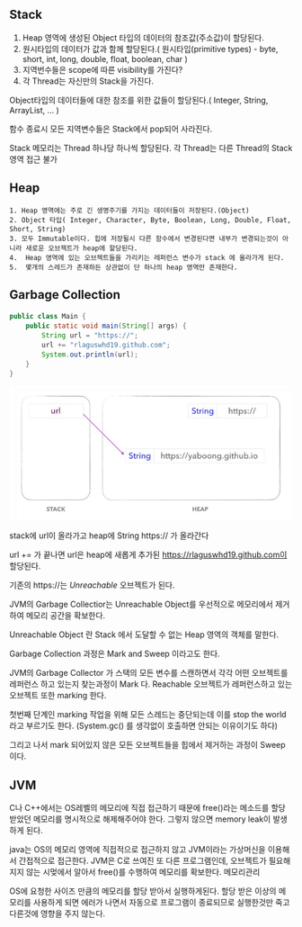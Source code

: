 ## Stack

1. Heap 영역에 생성된 Object 타입의 데이터의 참조값(주소값)이 할당된다.
2. 원시타입의 데이터가 값과 함께 할당된다.( 원시타입(primitive types) - byte, short, int, long, double, float, boolean, char )
3. 지역번수들은 scope에 따른 visibility를 가진다?
4. 각 Thread는 자신만의 Stack을 가진다.



Object타입의 데이터들에 대한 참조를 위한 값들이 할당된다.( Integer, String, ArrayList, ... )

함수 종료시 모든 지역변수들은 Stack에서 pop되어 사라진다.

Stack 메모리는 Thread 하나당 하나씩 할당된다. 각 Thread는 다른 Thread의 Stack영역 접근 불가



## Heap

	1. Heap 영역에는 주로 긴 생명주기를 가지는 데이터들이 저장된다.(Object)
 	2. Object 타입( Integer, Character, Byte, Boolean, Long, Double, Float, Short, String)
 	3. 모두 Immutable이다. 힙에 저장될시 다른 함수에서 변경된다면 내부가 변경되는것이 아니라 새로운 오브젝트가 heap에 할당된다.
 	4.  Heap 영역에 있는 오브젝트들을 가리키는 레퍼런스 변수가 stack 에 올라가게 된다. 
 	5.  몇개의 스레드가 존재하든 상관없이 단 하나의 heap 영역만 존재한다. 



## Garbage Collection

```java
public class Main {
    public static void main(String[] args) {
        String url = "https://";
        url += "rlaguswhd19.github.com";
        System.out.println(url);
    }
}
```

![stack_heap](./asset/stack_heap.JPG)

stack에 url이 올라가고 heap에 String https:// 가 올라간다

url += 가 끝나면 url은 heap에 새롭게 추가된 https://rlaguswhd19.github.com이 할당된다.

기존의 https://는 *Unreachable* 오브젝트가 된다.

JVM의 Garbage Collectior는 Unreachable Object를 우선적으로 메모리에서 제거하여 메모리 공간을 확보한다. 



 Unreachable Object 란 Stack 에서 도달할 수 없는 Heap 영역의 객체를 말한다.



Garbage Collection 과정은 Mark and Sweep 이라고도 한다. 

JVM의 Garbage Collector 가 스택의 모든 변수를 스캔하면서 각각 어떤 오브젝트를 레퍼런스 하고 있는지 찾는과정이 Mark 다. Reachable 오브젝트가 레퍼런스하고 있는 오브젝트 또한 marking 한다. 

첫번째 단계인 marking 작업을 위해 모든 스레드는 중단되는데 이를 stop the world 라고 부르기도 한다. (System.gc() 를 생각없이 호출하면 안되는 이유이기도 하다)

그리고 나서 mark 되어있지 않은 모든 오브젝트들을 힙에서 제거하는 과정이 Sweep 이다.



## JVM

C나 C++에서는 OS레벨의 메모리에 직접 접근하기 때문에 free()라는 메소드를 할당받았던 메모리를 명시적으로 해제해주어야 한다. 그렇지 않으면 memory leak이 발생하게 된다.

java는 OS의 메모리 영역에 직접적으로 접근하지 않고 JVM이라는 가상머신을 이용해서 간접적으로 접근한다. JVM은 C로 쓰여진 또 다른 프로그램인데, 오브젝트가 필요해지지 않는 시멎에서 알아서 free()를 수행하여 메모리를 확보한다. 메모리관리



OS에 요청한 사이즈 만큼의 메모리를 할당 받아서 실행하게된다. 할당 받은 이상의 메모리를 사용하게 되면 에러가 나면서 자동으로 프로그램이 종료되므로 실행한것만 죽고 다른것에 영향을 주지 않는다.